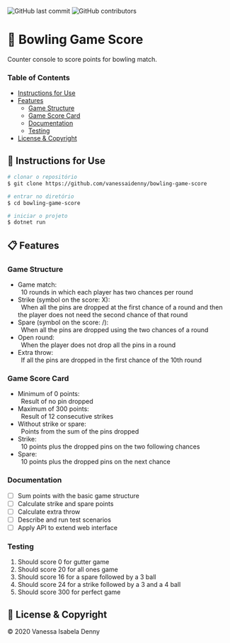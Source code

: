 ![GitHub last commit](https://img.shields.io/github/last-commit/vanessaidenny/bowling-game-score?color=blueviolet&style=plastic)
![GitHub contributors](https://img.shields.io/github/contributors/vanessaidenny/bowling-game-score?color=brightgreen&style=plastic)
 
# 🎳 Bowling Game Score

Counter console to score points for bowling match.

### Table of Contents

- [Instructions for Use](#instructions-for-use)
- [Features](#features)
  - [Game Structure](#game-structure)
  - [Game Score Card](#game-score-card)
  - [Documentation](#documentation)
  - [Testing](#testing)
- [License & Copyright](#license-&-copyright)

<a name="instructions-for-use"></a>
## 🚀 Instructions for Use

```bash
# clonar o repositório
$ git clone https://github.com/vanessaidenny/bowling-game-score

# entrar no diretório
$ cd bowling-game-score

# iniciar o projeto
$ dotnet run
```

<a name="features"></a>
## 📋 Features

<a name="game-structure"></a>
### Game Structure

* Game match:  
&ensp;10 rounds in which each player has two chances per round
* Strike (symbol on the score: X):  
&ensp;When all the pins are dropped at the first chance of a round and then the player does not need the second chance of that round
* Spare (symbol on the score: /):  
&ensp;When all the pins are dropped using the two chances of a round
* Open round:  
&ensp;When the player does not drop all the pins in a round
* Extra throw:  
&ensp;If all the pins are dropped in the first chance of the 10th round

### Game Score Card

* Minimum of 0 points:  
&ensp;Result of no pin dropped
* Maximum of 300 points:  
&ensp;Result of 12 consecutive strikes
* Without strike or spare:  
&ensp;Points from the sum of the pins dropped
* Strike:  
&ensp;10 points plus the dropped pins on the two following chances
* Spare:  
&ensp;10 points plus the dropped pins on the next chance

### Documentation

- [ ] Sum points with the basic game structure
- [ ] Calculate strike and spare points
- [ ] Calculate extra throw
- [ ] Describe and run test scenarios
- [ ] Apply API to extend web interface

### Testing

1. Should score 0 for gutter game
2. Should score 20 for all ones game
3. Should score 16 for a spare followed by a 3 ball
4. Should score 24 for a strike followed by a 3 and a 4 ball
5. Should score 300 for perfect game

<a name="license-&-copyright"></a>
## 📌 License & Copyright

&copy; 2020 Vanessa Isabela Denny